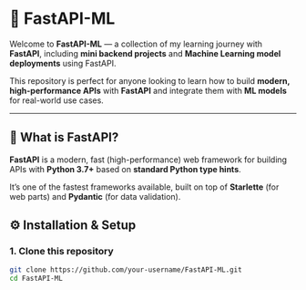 # 🚀 FastAPI-ML

Welcome to **FastAPI-ML** — a collection of my learning journey with **FastAPI**, including **mini backend projects** and **Machine Learning model deployments** using FastAPI.

This repository is perfect for anyone looking to learn how to build **modern, high-performance APIs** with **FastAPI** and integrate them with **ML models** for real-world use cases.

---

## 🧠 What is FastAPI?

**FastAPI** is a modern, fast (high-performance) web framework for building APIs with **Python 3.7+** based on **standard Python type hints**.  

It’s one of the fastest frameworks available, built on top of **Starlette** (for web parts) and **Pydantic** (for data validation).


## ⚙️ Installation & Setup

### 1. Clone this repository
```bash
git clone https://github.com/your-username/FastAPI-ML.git
cd FastAPI-ML

